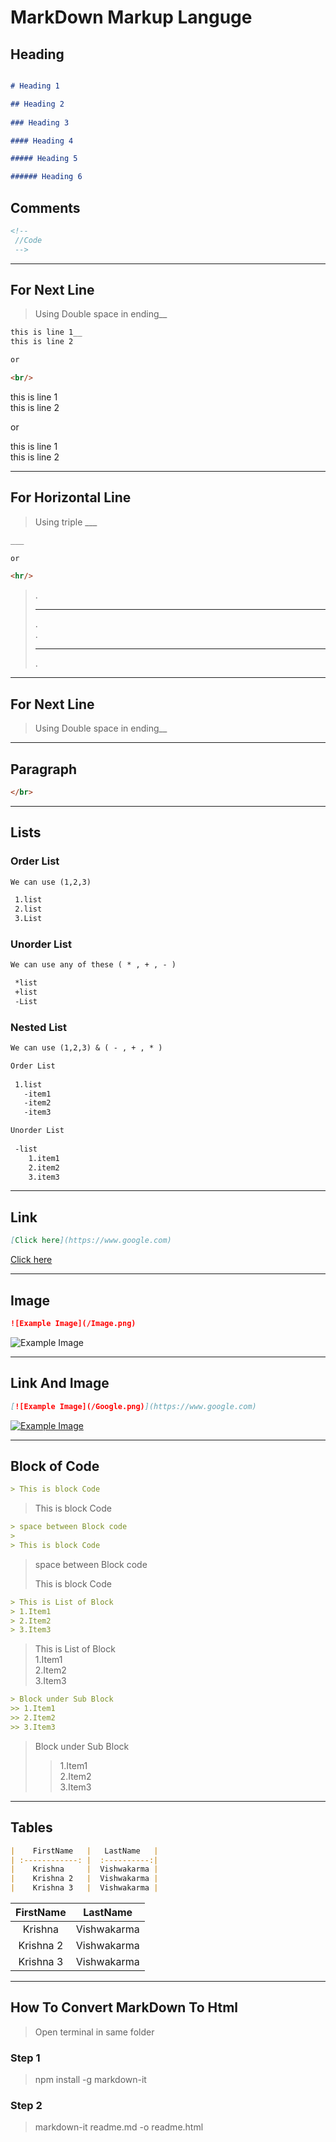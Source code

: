 # MarkDown Markup Languge  
## Heading  
```md

# Heading 1

## Heading 2  
  
### Heading 3  

#### Heading 4  

##### Heading 5  

###### Heading 6  
```
## Comments  
```md
<!--  
 //Code
 -->  
```
___
## For Next Line
> Using Double space in ending__ 
```md
this is line 1__  
this is line 2

or 

<br/>
``` 
this is line 1  
this is line 2

or   

this is line 1<br/>
this is line 2 
___
## For Horizontal Line
> Using triple ___
```md
___

or

<hr/>

``` 
>.
> ___
>.  
>.
><hr/>
>.
___
## For Next Line
> Using Double space in ending__ 

___
## Paragraph  
```md  
</br>
```  
___
## Lists  
### Order List
```md  
We can use (1,2,3)

 1.list
 2.list
 3.List  

```

### Unorder List
```md  
We can use any of these ( * , + , - )

 *list
 +list
 -List  

```
### Nested List
```md  
We can use (1,2,3) & ( - , + , * )

Order List
 
 1.list
   -item1
   -item2
   -item3  

Unorder List
 
 -list
    1.item1
    2.item2
    3.item3

```

___  
## Link
```md  
[Click here](https://www.google.com)
```
[Click here](https://www.google.com)

___  
## Image
```md  
![Example Image](/Image.png)
```
![Example Image](/image.png)

___  
## Link And Image
```md  
[![Example Image](/Google.png)](https://www.google.com)
```
[![Example Image](/Google.png)](https://www.google.com)

___
## Block of Code
```md  
> This is block Code
```
> This is block Code
```md  
> space between Block code
>                   
> This is block Code
```
> space between Block code
> 
> This is block Code

```md  
> This is List of Block
> 1.Item1                  
> 2.Item2                  
> 3.Item3                  
```
> This is List of Block  
> 1.Item1                  
> 2.Item2                  
> 3.Item3  
```md  
> Block under Sub Block    
>> 1.Item1                  
>> 2.Item2                  
>> 3.Item3                  
```
> Block under Sub Block  
>>1.Item1                  
> 2.Item2                  
> 3.Item3  
___
  
  ## Tables  

```md
|    FirstName   |   LastName   |  
| :------------: |  :----------:|  
|    Krishna     |  Vishwakarma |  
|    Krishna 2   |  Vishwakarma |  
|    Krishna 3   |  Vishwakarma |  

```
|    FirstName   |   LastName   |  
|:--------------:|:------------:|  
|    Krishna     |  Vishwakarma |  
|    Krishna 2   |  Vishwakarma |  
|    Krishna 3   |  Vishwakarma |  
___

## How To Convert MarkDown To Html</br>
  
>Open terminal in same folder
### Step 1

> npm install -g markdown-it  

### Step 2

> markdown-it readme.md -o readme.html

